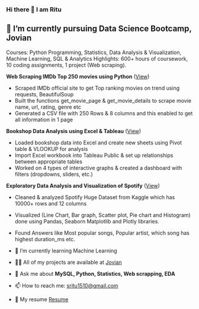 ### Hi there 👋 I am Ritu
## 🔭 I’m currently pursuing Data Science Bootcamp, Jovian
Courses: Python Programming, Statistics, Data Analysis & Visualization, Machine Learning, SQL & Analytics
Highlights: 600+ hours of coursework, 10 coding assignments, 1 project (Web scraping).

**Web Scraping IMDb Top 250 movies using Python** ([View](https://jovian.ai/sritu1510/scraping-imdb-top-250-movies))
- Scraped IMDb official site to get Top ranking movies on trend using requests, BeautifulSoup
- Built the functions get_movie_page & get_movie_details to scrape movie name, url, rating, genre etc
- Generated a CSV file with 250 Rows & 8 columns and this enabled to get all information in 1 page

**Bookshop Data Analysis using Excel & Tableau** ([View](https://public.tableau.com/app/profile/ritu3822/viz/Assignment_16605854170750/Dashboard))
- Loaded bookshop data into Excel and create new sheets using Pivot table & VLOOKUP for analysis
- Import Excel workbook into Tableau Public & set up relationships between appropriate tables 
- Worked on 4 types of interactive graphs & created a dashboard with filters (dropdowns, sliders, etc.)

**Exploratory Data Analysis and Visualization of Spotify** ([View](https://jovian.ai/sritu1510/newbook))
- Cleaned & analyzed Spotify Huge Dataset from Kaggle which has 10000+ rows and 12 columns
- Visualized (Line Chart, Bar graph, Scatter plot, Pie chart and Histogram) done using Pandas, Seaborn Matplotlib and Plotly libraries.
- Found Answers like Most popular songs, Popular artist, which song has highest duration_ms etc.


- 🌱 I’m currently learning Machine Learning
- 👨‍💻 All of my projects are available at [Jovian ](https://jovian.com/sritu1510)
- 💬 Ask me about **MySQL, Python, Statistics, Web scrapping, EDA**
- 📫 How to reach me: sritu1510@gmail.com
- 📄 My resume [Resume](https://docs.google.com/document/d/1kJb5BrJjao4pEqqNvosqaGDDyyCYRbPHREVdbAlpDU4/edit#)
